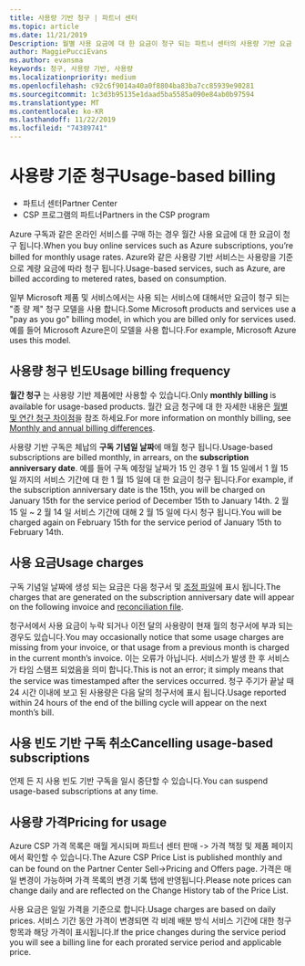 ```yaml
---
title: 사용량 기반 청구 | 파트너 센터
ms.topic: article
ms.date: 11/21/2019
Description: 월별 사용 요금에 대 한 요금이 청구 되는 파트너 센터의 사용량 기반 요금 청구에 대 한 정보입니다.
author: MaggiePucciEvans
ms.author: evansma
keywords: 청구, 사용량 기반, 사용량
ms.localizationpriority: medium
ms.openlocfilehash: c92c6f9014a40a0f8804ba83ba7cc85939e90281
ms.sourcegitcommit: 1c3d3b95135e1daad5ba5585a090e84ab0b97594
ms.translationtype: MT
ms.contentlocale: ko-KR
ms.lasthandoff: 11/22/2019
ms.locfileid: "74389741"
---
```

# <a name="usage-based-billing"></a><span data-ttu-id="3d600-104">사용량 기준 청구</span><span class="sxs-lookup"><span data-stu-id="3d600-104">Usage-based billing</span></span>

- <span data-ttu-id="3d600-105">파트너 센터</span><span class="sxs-lookup"><span data-stu-id="3d600-105">Partner Center</span></span>
- <span data-ttu-id="3d600-106">CSP 프로그램의 파트너</span><span class="sxs-lookup"><span data-stu-id="3d600-106">Partners in the CSP program</span></span>

<span data-ttu-id="3d600-107">Azure 구독과 같은 온라인 서비스를 구매 하는 경우 월간 사용 요금에 대 한 요금이 청구 됩니다.</span><span class="sxs-lookup"><span data-stu-id="3d600-107">When you buy online services such as Azure subscriptions, you’re billed for monthly usage rates.</span></span> <span data-ttu-id="3d600-108">Azure와 같은 사용량 기반 서비스는 사용량을 기준으로 계량 요금에 따라 청구 됩니다.</span><span class="sxs-lookup"><span data-stu-id="3d600-108">Usage-based services, such as Azure, are billed according to metered rates, based on consumption.</span></span>

<span data-ttu-id="3d600-109">일부 Microsoft 제품 및 서비스에서는 사용 되는 서비스에 대해서만 요금이 청구 되는 "종 량 제" 청구 모델을 사용 합니다.</span><span class="sxs-lookup"><span data-stu-id="3d600-109">Some Microsoft products and services use a "pay as you go" billing model, in which you are billed only for services used.</span></span> <span data-ttu-id="3d600-110">예를 들어 Microsoft Azure은이 모델을 사용 합니다.</span><span class="sxs-lookup"><span data-stu-id="3d600-110">For example, Microsoft Azure uses this model.</span></span> 

## <a name="usage-billing-frequency"></a><span data-ttu-id="3d600-111">사용량 청구 빈도</span><span class="sxs-lookup"><span data-stu-id="3d600-111">Usage billing frequency</span></span>

<span data-ttu-id="3d600-112">**월간 청구** 는 사용량 기반 제품에만 사용할 수 있습니다.</span><span class="sxs-lookup"><span data-stu-id="3d600-112">Only **monthly billing** is available for usage-based products.</span></span> <span data-ttu-id="3d600-113">월간 요금 청구에 대 한 자세한 내용은 [월별 및 연간 청구 차이점](billing-annual-monthly.md)을 참조 하세요.</span><span class="sxs-lookup"><span data-stu-id="3d600-113">For more information on monthly billing, see [Monthly and annual billing differences](billing-annual-monthly.md).</span></span>

<span data-ttu-id="3d600-114">사용량 기반 구독은 체납의 **구독 기념일 날짜**에 매월 청구 됩니다.</span><span class="sxs-lookup"><span data-stu-id="3d600-114">Usage-based subscriptions are billed monthly, in arrears, on the **subscription anniversary date**.</span></span> <span data-ttu-id="3d600-115">예를 들어 구독 예정일 날짜가 15 인 경우 1 월 15 일에서 1 월 15 일 까지의 서비스 기간에 대 한 1 월 15 일에 대 한 요금이 청구 됩니다.</span><span class="sxs-lookup"><span data-stu-id="3d600-115">For example, if the subscription anniversary date is the 15th, you will be charged on January 15th for the service period of December 15th to January 14th.</span></span> <span data-ttu-id="3d600-116">2 월 15 일 ~ 2 월 14 일 서비스 기간에 대해 2 월 15 일에 다시 청구 됩니다.</span><span class="sxs-lookup"><span data-stu-id="3d600-116">You will be charged again on February 15th for the service period of January 15th to February 14th.</span></span> 

## <a name="usage-charges"></a><span data-ttu-id="3d600-117">사용 요금</span><span class="sxs-lookup"><span data-stu-id="3d600-117">Usage charges</span></span>

<span data-ttu-id="3d600-118">구독 기념일 날짜에 생성 되는 요금은 다음 청구서 및 [조정 파일](usage-based-recon-files.md)에 표시 됩니다.</span><span class="sxs-lookup"><span data-stu-id="3d600-118">The charges that are generated on the subscription anniversary date will appear on the following invoice and [reconciliation file](usage-based-recon-files.md).</span></span>

<span data-ttu-id="3d600-119">청구서에서 사용 요금이 누락 되거나 이전 달의 사용량이 현재 월의 청구서에 부과 되는 경우도 있습니다.</span><span class="sxs-lookup"><span data-stu-id="3d600-119">You may occasionally notice that some usage charges are missing from your invoice, or that usage from a previous month is charged in the current month’s invoice.</span></span> <span data-ttu-id="3d600-120">이는 오류가 아닙니다. 서비스가 발생 한 후 서비스가 타임 스탬프 되었음을 의미 합니다.</span><span class="sxs-lookup"><span data-stu-id="3d600-120">This is not an error; it simply means that the service was timestamped after the services occurred.</span></span> <span data-ttu-id="3d600-121">청구 주기가 끝날 때 24 시간 이내에 보고 된 사용량은 다음 달의 청구서에 표시 됩니다.</span><span class="sxs-lookup"><span data-stu-id="3d600-121">Usage reported within 24 hours of the end of the billing cycle will appear on the next month’s bill.</span></span>

## <a name="cancelling-usage-based-subscriptions"></a><span data-ttu-id="3d600-122">사용 빈도 기반 구독 취소</span><span class="sxs-lookup"><span data-stu-id="3d600-122">Cancelling usage-based subscriptions</span></span>

<span data-ttu-id="3d600-123">언제 든 지 사용 빈도 기반 구독을 일시 중단할 수 있습니다.</span><span class="sxs-lookup"><span data-stu-id="3d600-123">You can suspend usage-based subscriptions at any time.</span></span>

## <a name="pricing-for-usage"></a><span data-ttu-id="3d600-124">사용량 가격</span><span class="sxs-lookup"><span data-stu-id="3d600-124">Pricing for usage</span></span>

<span data-ttu-id="3d600-125">Azure CSP 가격 목록은 매월 게시되며 파트너 센터 판매 -> 가격 책정 및 제품 페이지에서 확인할 수 있습니다.</span><span class="sxs-lookup"><span data-stu-id="3d600-125">The Azure CSP Price List is published monthly and can be found on the Partner Center Sell->Pricing and Offers page.</span></span> <span data-ttu-id="3d600-126">가격은 매일 변경이 가능하며 가격 목록의 변경 기록 탭에 반영됩니다.</span><span class="sxs-lookup"><span data-stu-id="3d600-126">Please note prices can change daily and are reflected on the Change History tab of the Price List.</span></span>

<span data-ttu-id="3d600-127">사용 요금은 일일 가격을 기준으로 합니다.</span><span class="sxs-lookup"><span data-stu-id="3d600-127">Usage charges are based on daily prices.</span></span> <span data-ttu-id="3d600-128">서비스 기간 동안 가격이 변경되면 각 비례 배분 방식 서비스 기간에 대한 청구 항목과 해당 가격이 표시됩니다.</span><span class="sxs-lookup"><span data-stu-id="3d600-128">If the price changes during the service period you will see a billing line for each prorated service period and applicable price.</span></span>
